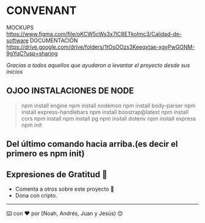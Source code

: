 # CONVENANT

MOCKUPS https://www.figma.com/file/oKCW5cWs3x7lC8ETkoImc3/Calidad-de-software
DOCUMENTACIÓN https://drive.google.com/drive/folders/1tOsOOzs3Keeqxtae-xgyPwGONM-9gYqC?usp=sharing


_Gracias a todos aquellos que ayudaron a levantar el proyecto desde sus inicios_

## OJOO INSTALACIONES DE NODE
>npm install engine
>npm install nodemon
>npm install body-parser
>npm install express-handlebars
>npm install boostrap@latest
>npm install cors
>npm install
>npm install pg
>npm install dotenv
>npm install express
>npm init
## Del último comando hacia arriba.(es decir el primero es npm init)



## Expresiones de Gratitud 🎁

* Comenta a otros sobre este proyecto 📢
* Dona con cripto.
---
⌨️ con ❤️ por [Noah, Andrés, Juan y Jesús) 😊
